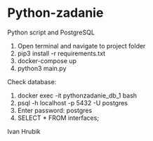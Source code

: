 # Python-zadanie
Python script and PostgreSQL

1. Open terminal and navigate to project folder
2. pip3 install -r requirements.txt
3. docker-compose up
4. python3 main.py

Check database:
1. docker exec -it pythonzadanie_db_1 bash
2. psql -h localhost -p 5432 -U postgres
3. Enter password: postgres
4. SELECT * FROM interfaces;

Ivan Hrubik
